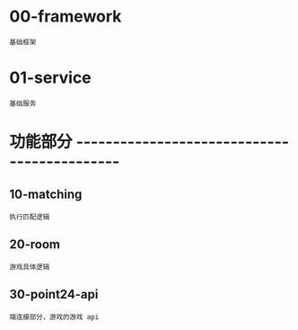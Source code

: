 # 00-framework
    基础框架

# 01-service
    基础服务

# 功能部分 --------------------------------------------
## 10-matching
    执行匹配逻辑

## 20-room
    游戏具体逻辑

## 30-point24-api
    端连接部分，游戏的游戏 api
